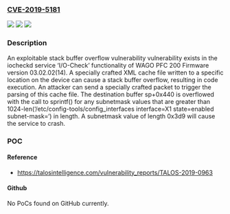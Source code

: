 ### [CVE-2019-5181](https://cve.mitre.org/cgi-bin/cvename.cgi?name=CVE-2019-5181)
![](https://img.shields.io/static/v1?label=Product&message=WAGO%20PFC200&color=blue)
![](https://img.shields.io/static/v1?label=Version&message=Firmware%20version%2003.02.02(14)%20&color=brightgreen)
![](https://img.shields.io/static/v1?label=Vulnerability&message=stack%20buffer%20overflow&color=brightgreen)

### Description

An exploitable stack buffer overflow vulnerability vulnerability exists in the iocheckd service ‘I/O-Check’ functionality of WAGO PFC 200 Firmware version 03.02.02(14). A specially crafted XML cache file written to a specific location on the device can cause a stack buffer overflow, resulting in code execution. An attacker can send a specially crafted packet to trigger the parsing of this cache file. The destination buffer sp+0x440 is overflowed with the call to sprintf() for any subnetmask values that are greater than 1024-len(‘/etc/config-tools/config_interfaces interface=X1 state=enabled subnet-mask=‘) in length. A subnetmask value of length 0x3d9 will cause the service to crash.

### POC

#### Reference
- https://talosintelligence.com/vulnerability_reports/TALOS-2019-0963

#### Github
No PoCs found on GitHub currently.


